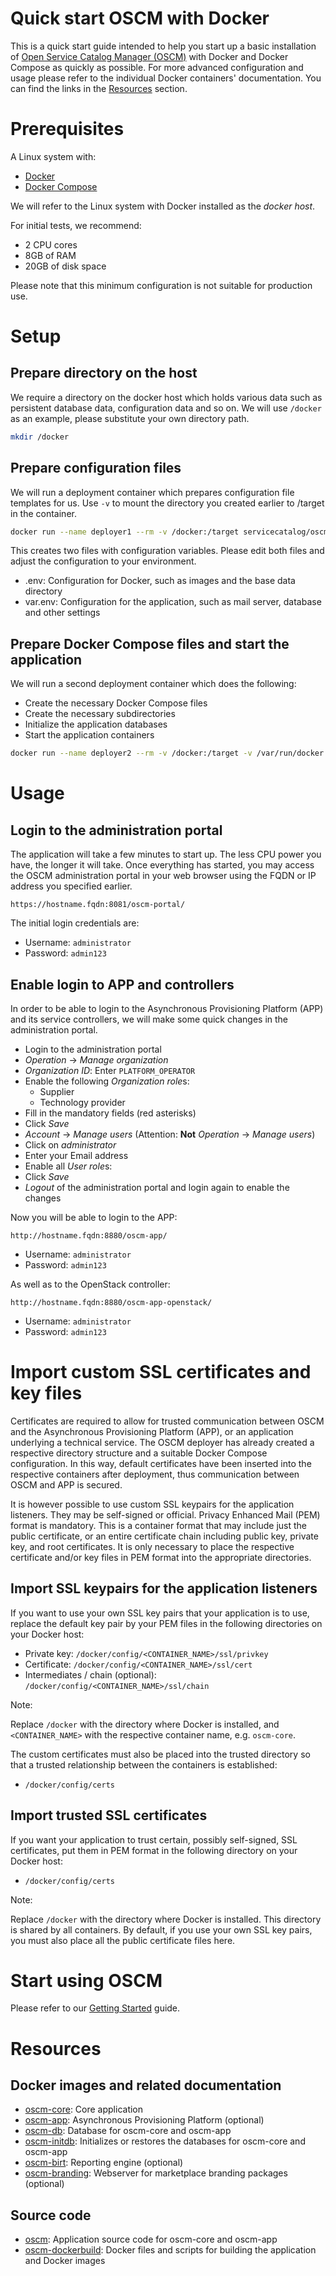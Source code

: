 # Quick start OSCM with Docker
This is a quick start guide intended to help you start up a basic installation of [Open Service Catalog Manager (OSCM)](https://openservicecatalogmanager.org/) with Docker and Docker Compose as quickly as possible. For more advanced configuration and usage please refer to the individual Docker containers' documentation. You can find the links in the [Resources](#resources) section.

# Prerequisites
A Linux system with:

* [Docker](https://docs.docker.com/engine/installation/)
* [Docker Compose](https://docs.docker.com/compose/install/)

We will refer to the Linux system with Docker installed as the *docker host*.

For initial tests, we recommend:

* 2 CPU cores
* 8GB of RAM
* 20GB of disk space

Please note that this minimum configuration is not suitable for production use.

# Setup

## Prepare directory on the host
We require a directory on the docker host which holds various data such as persistent database data, configuration data and so on. We will use `/docker` as an example, please substitute your own directory path.

```sh
mkdir /docker
```

## Prepare configuration files
We will run a deployment container which prepares configuration file templates for us. Use `-v` to mount the directory you created earlier to /target in the container.

```sh
docker run --name deployer1 --rm -v /docker:/target servicecatalog/oscm-deployer
```

This creates two files with configuration variables. Please edit both files and adjust the configuration to your environment.

* .env: Configuration for Docker, such as images and the base data directory
* var.env: Configuration for the application, such as mail server, database and other settings

## Prepare Docker Compose files and start the application
We will run a second deployment container which does the following:

* Create the necessary Docker Compose files
* Create the necessary subdirectories
* Initialize the application databases
* Start the application containers

```sh
docker run --name deployer2 --rm -v /docker:/target -v /var/run/docker.sock:/var/run/docker.sock -e INITDB=true -e STARTUP=true servicecatalog/oscm-deployer
```

# Usage

## Login to the administration portal
The application will take a few minutes to start up. The less CPU power you have, the longer it will take. Once everything has started, you may access the OSCM administration portal in your web browser using the FQDN or IP address you specified earlier.

`https://hostname.fqdn:8081/oscm-portal/`

The initial login credentials are:

* Username: `administrator`
* Password: `admin123`

## Enable login to APP and controllers
In order to be able to login to the Asynchronous Provisioning Platform (APP) and its service controllers, we will make some quick changes in the administration portal.

* Login to the administration portal
* *Operation* -> *Manage organization*
* *Organization ID*: Enter `PLATFORM_OPERATOR`
* Enable the following *Organization role*s:
    * Supplier
    * Technology provider
* Fill in the mandatory fields (red asterisks)
* Click *Save*
* *Account* -> *Manage users* (Attention: **Not** *Operation* -> *Manage users*)
* Click on *administrator*
* Enter your Email address
* Enable all *User role*s:
* Click *Save*
* *Logout* of the administration portal and login again to enable the changes

Now you will be able to login to the APP:

`http://hostname.fqdn:8880/oscm-app/`

* Username: `administrator`
* Password: `admin123`

As well as to the OpenStack controller:

`http://hostname.fqdn:8880/oscm-app-openstack/`

* Username: `administrator`
* Password: `admin123`

# Import custom SSL certificates and key files
Certificates are required to allow for trusted communication between OSCM and the Asynchronous Provisioning Platform (APP), or an application underlying a technical service. The OSCM deployer has already created a respective directory structure and a suitable Docker Compose configuration. In this way, default certificates have been inserted into the respective containers after deployment, thus communication between OSCM and APP is secured. 

It is however possible to use custom SSL keypairs for the application listeners. They may be self-signed or official. Privacy Enhanced Mail (PEM) format is mandatory. This is a container format that may include just the public certificate, or an entire certificate chain including public key, private key, and root certificates. It is only necessary to place the respective certificate and/or key files in PEM format into the appropriate directories.

## Import SSL keypairs for the application listeners
If you want to use your own SSL key pairs that your application is to use, replace the default key pair by your PEM files in the following directories on your Docker host: 

* Private key: `/docker/config/<CONTAINER_NAME>/ssl/privkey`
* Certificate: `/docker/config/<CONTAINER_NAME>/ssl/cert`
* Intermediates / chain (optional): `/docker/config/<CONTAINER_NAME>/ssl/chain`

Note:

Replace `/docker` with the directory where Docker is installed, and `<CONTAINER_NAME>` with the respective container name, e.g. `oscm-core`.

The custom certificates must also be placed into the trusted directory so that a trusted relationship between the containers is established: 

* `/docker/config/certs`

## Import trusted SSL certificates
If you want your application to trust certain, possibly self-signed, SSL certificates, put them in PEM format in the following directory on your Docker host: 

* `/docker/config/certs`

Note:

Replace `/docker` with the directory where Docker is installed. This directory is shared by all containers. By default, if you use your own SSL key pairs, you must also place all the public certificate files here.

# Start using OSCM
Please refer to our [Getting Started](https://github.com/servicecatalog/oscm/wiki/Getting-Started) guide.

# Resources

## Docker images and related documentation

* [oscm-core](https://hub.docker.com/r/servicecatalog/oscm-core/): Core application
* [oscm-app](https://hub.docker.com/r/servicecatalog/oscm-app): Asynchronous Provisioning Platform (optional)
* [oscm-db](https://hub.docker.com/r/servicecatalog/oscm-db): Database for oscm-core and oscm-app
* [oscm-initdb](https://hub.docker.com/r/servicecatalog/oscm-initdb): Initializes or restores the databases for oscm-core and oscm-app
* [oscm-birt](https://hub.docker.com/r/servicecatalog/oscm-birt): Reporting engine (optional)
* [oscm-branding](https://hub.docker.com/r/servicecatalog/oscm-branding): Webserver for marketplace branding packages (optional)

## Source code

* [oscm](https://github.com/servicecatalog/oscm): Application source code for oscm-core and oscm-app
* [oscm-dockerbuild](https://github.com/servicecatalog/oscm-dockerbuild): Docker files and scripts for building the application and Docker images
